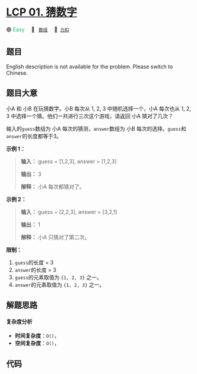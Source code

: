 # [LCP 01. 猜数字](https://2xiao.github.io/leetcode-js/lcp/LCP_01.html)

🟢 <font color=#15bd66>Easy</font>&emsp; 🔖&ensp; [`数组`](/tag/array.md)&emsp; 🔗&ensp;[`力扣`](https://leetcode.cn/problems/guess-numbers)

## 题目

English description is not available for the problem. Please switch to
Chinese.  



## 题目大意

小A 和 小B 在玩猜数字。小B 每次从 1, 2, 3 中随机选择一个，小A 每次也从 1, 2, 3 中选择一个猜。他们一共进行三次这个游戏，请返回
小A 猜对了几次？



输入的`guess`数组为 小A 每次的猜测，`answer`数组为 小B 每次的选择。`guess`和`answer`的长度都等于3。



**示例 1：**

> 
> 
> 
> 
> 
> **输入：** guess = [1,2,3], answer = [1,2,3]
> 
> **输出：** 3
> 
> **解释：** 小A 每次都猜对了。



**示例 2：**

> 
> 
> 
> 
> 
> **输入：** guess = [2,2,3], answer = [3,2,1]
> 
> **输出：** 1
> 
> **解释：** 小A 只猜对了第二次。



**限制：**

  1. `guess`的长度 = 3
  2. `answer`的长度 = 3
  3. `guess`的元素取值为 `{1, 2, 3}` 之一。
  4. `answer`的元素取值为 `{1, 2, 3}` 之一。


## 解题思路

#### 复杂度分析

- **时间复杂度**：`O()`，
- **空间复杂度**：`O()`，

## 代码

```javascript

```